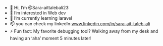 - 👋 Hi, I’m @Sara-aittalebali23
- 👀 I’m interested in Web dev
- 🌱 I’m currently learning laravel 
- 📫 you can check my linkedIn www.linkedin.com/in/sara-ait-taleb-ali
- ⚡ Fun fact: My favorite debugging tool? Walking away from my desk and having an ‘aha’ moment 5 minutes later!

<!---
Sara-aittalebali23/Sara-aittalebali23 is a ✨ special ✨ repository because its `README.md` (this file) appears on your GitHub profile.
You can click the Preview link to take a look at your changes.
--->
